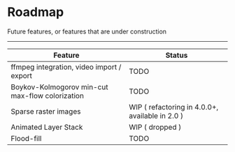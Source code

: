 # Roadmap
Future features, or features that are under construction

---

| Feature                                           | Status
|---------------------------------------------------|----------
| ffmpeg integration, video import / export         | TODO
| Boykov-Kolmogorov  min-cut max-flow colorization  | TODO
| Sparse raster images                              | WIP ( refactoring in 4.0.0+, available in 2.0 )
| Animated Layer Stack                              | WIP ( dropped )
| Flood-fill                                        | TODO

